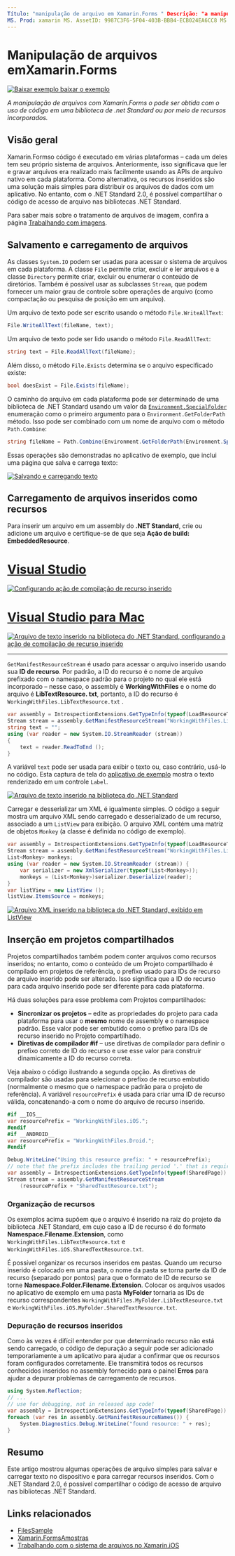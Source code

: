 ```yaml
---
Título: "manipulação de arquivo em Xamarin.Forms " Descrição: "a manipulação de arquivos com Xamarin.Forms pode ser obtida usando código em uma biblioteca de .net Standard ou usando recursos incorporados".
MS. Prod: xamarin MS. AssetID: 9987C3F6-5F04-403B-BBB4-ECB024EA6CC8 MS. Technology: xamarin-Forms autor: davidbritch MS. Author: dabritch MS. Date: 06/21/2018 no-loc: [ Xamarin.Forms , Xamarin.Essentials ]
---
```


# <a name="file-handling-in-xamarinforms"></a>Manipulação de arquivos emXamarin.Forms

[![Baixar exemplo ](~/media/shared/download.png) baixar o exemplo](https://docs.microsoft.com/samples/xamarin/xamarin-forms-samples/workingwithfiles)

_A manipulação de arquivos com Xamarin.Forms o pode ser obtida com o uso de código em uma biblioteca de .net Standard ou por meio de recursos incorporados._

## <a name="overview"></a>Visão geral

Xamarin.Formso código é executado em várias plataformas – cada um deles tem seu próprio sistema de arquivos. Anteriormente, isso significava que ler e gravar arquivos era realizado mais facilmente usando as APIs de arquivo nativo em cada plataforma. Como alternativa, os recursos inseridos são uma solução mais simples para distribuir os arquivos de dados com um aplicativo. No entanto, com o .NET Standard 2.0, é possível compartilhar o código de acesso de arquivo nas bibliotecas .NET Standard.

Para saber mais sobre o tratamento de arquivos de imagem, confira a página [Trabalhando com imagens](~/xamarin-forms/user-interface/images.md).

<a name="Loading_and_Saving_Files" />

## <a name="saving-and-loading-files"></a>Salvamento e carregamento de arquivos

As classes `System.IO` podem ser usadas para acessar o sistema de arquivos em cada plataforma. A classe `File` permite criar, excluir e ler arquivos e a classe `Directory` permite criar, excluir ou enumerar o conteúdo de diretórios. Também é possível usar as subclasses `Stream`, que podem fornecer um maior grau de controle sobre operações de arquivo (como compactação ou pesquisa de posição em um arquivo).

Um arquivo de texto pode ser escrito usando o método `File.WriteAllText`:

```csharp
File.WriteAllText(fileName, text);
```

Um arquivo de texto pode ser lido usando o método `File.ReadAllText`:

```csharp
string text = File.ReadAllText(fileName);
```

Além disso, o método `File.Exists` determina se o arquivo especificado existe:

```csharp
bool doesExist = File.Exists(fileName);
```

O caminho do arquivo em cada plataforma pode ser determinado de uma biblioteca de .NET Standard usando um valor da [`Environment.SpecialFolder`](xref:System.Environment.SpecialFolder) enumeração como o primeiro argumento para o `Environment.GetFolderPath` método. Isso pode ser combinado com um nome de arquivo com o método `Path.Combine`:

```csharp
string fileName = Path.Combine(Environment.GetFolderPath(Environment.SpecialFolder.LocalApplicationData), "temp.txt");
```

Essas operações são demonstradas no aplicativo de exemplo, que inclui uma página que salva e carrega texto:

[![Salvando e carregando texto](files-images/saveandload-sml.png "Salvando e carregando arquivos no aplicativo")](files-images/saveandload.png#lightbox "Salvando e carregando arquivos no aplicativo")

<a name="Loading_Files_Embedded_as_Resources" />

## <a name="loading-files-embedded-as-resources"></a>Carregamento de arquivos inseridos como recursos

Para inserir um arquivo em um assembly do **.NET Standard**, crie ou adicione um arquivo e certifique-se de que seja **Ação de build: EmbeddedResource**.

# <a name="visual-studio"></a>[Visual Studio](#tab/windows)

[![Configurando ação de compilação de recurso inserido](files-images/vs-embeddedresource-sml.png "Definindo EmbeddedResource BuildAction")](files-images/vs-embeddedresource.png#lightbox "Definindo EmbeddedResource BuildAction")

# <a name="visual-studio-for-mac"></a>[Visual Studio para Mac](#tab/macos)

[![Arquivo de texto inserido na biblioteca do .NET Standard, configurando a ação de compilação de recurso inserido](files-images/xs-embeddedresource-sml.png "Definindo EmbeddedResource BuildAction")](files-images/xs-embeddedresource.png#lightbox "Definindo EmbeddedResource BuildAction")

-----

`GetManifestResourceStream` é usado para acessar o arquivo inserido usando sua **ID de recurso**. Por padrão, a ID do recurso é o nome de arquivo prefixado com o namespace padrão para o projeto no qual ele está incorporado – nesse caso, o assembly é **WorkingWithFiles** e o nome do arquivo é **LibTextResource. txt**, portanto, a ID do recurso é `WorkingWithFiles.LibTextResource.txt` .

```csharp
var assembly = IntrospectionExtensions.GetTypeInfo(typeof(LoadResourceText)).Assembly;
Stream stream = assembly.GetManifestResourceStream("WorkingWithFiles.LibTextResource.txt");
string text = "";
using (var reader = new System.IO.StreamReader (stream))
{  
    text = reader.ReadToEnd ();
}
```

A variável `text` pode ser usada para exibir o texto ou, caso contrário, usá-lo no código. Esta captura de tela do [aplicativo de exemplo](https://docs.microsoft.com/samples/xamarin/xamarin-forms-samples/workingwithfiles) mostra o texto renderizado em um controle `Label`.

 [![Arquivo de texto inserido na biblioteca do .NET Standard](files-images/pcltext-sml.png "Arquivo de texto inserido na biblioteca .NET Standard exibida no aplicativo")](files-images/pcltext.png#lightbox "Arquivo de texto inserido na biblioteca .NET Standard exibida no aplicativo")

Carregar e desserializar um XML é igualmente simples. O código a seguir mostra um arquivo XML sendo carregado e desserializado de um recurso, associado a um `ListView` para exibição. O arquivo XML contém uma matriz de objetos `Monkey` (a classe é definida no código de exemplo).

```csharp
var assembly = IntrospectionExtensions.GetTypeInfo(typeof(LoadResourceText)).Assembly;
Stream stream = assembly.GetManifestResourceStream("WorkingWithFiles.LibXmlResource.xml");
List<Monkey> monkeys;
using (var reader = new System.IO.StreamReader (stream)) {
    var serializer = new XmlSerializer(typeof(List<Monkey>));
    monkeys = (List<Monkey>)serializer.Deserialize(reader);
}
var listView = new ListView ();
listView.ItemsSource = monkeys;
```

 [![Arquivo XML inserido na biblioteca do .NET Standard, exibido em ListView](files-images/pclxml-sml.png "Arquivo XML inserido na biblioteca do .NET Standard exibida em ListView")](files-images/pclxml.png#lightbox "Arquivo XML inserido na biblioteca do .NET Standard exibida em ListView")

<a name="Embedding_in_Shared_Projects" />

## <a name="embedding-in-shared-projects"></a>Inserção em projetos compartilhados

Projetos compartilhados também podem conter arquivos como recursos inseridos; no entanto, como o conteúdo de um Projeto compartilhado é compilado em projetos de referência, o prefixo usado para IDs de recurso de arquivo inserido pode ser alterado. Isso significa que a ID do recurso para cada arquivo inserido pode ser diferente para cada plataforma.

Há duas soluções para esse problema com Projetos compartilhados:

- **Sincronizar os projetos** – edite as propriedades do projeto para cada plataforma para usar o **mesmo** nome de assembly e o namespace padrão. Esse valor pode ser embutido como o prefixo para IDs de recurso inserido no Projeto compartilhado.
- **Diretivas de compilador #if** – use diretivas de compilador para definir o prefixo correto de ID do recurso e use esse valor para construir dinamicamente a ID do recurso correta.

Veja abaixo o código ilustrando a segunda opção. As diretivas de compilador são usadas para selecionar o prefixo de recurso embutido (normalmente o mesmo que o namespace padrão para o projeto de referência). A variável `resourcePrefix` é usada para criar uma ID de recurso válida, concatenando-a com o nome do arquivo de recurso inserido.

```csharp
#if __IOS__
var resourcePrefix = "WorkingWithFiles.iOS.";
#endif
#if __ANDROID__
var resourcePrefix = "WorkingWithFiles.Droid.";
#endif

Debug.WriteLine("Using this resource prefix: " + resourcePrefix);
// note that the prefix includes the trailing period '.' that is required
var assembly = IntrospectionExtensions.GetTypeInfo(typeof(SharedPage)).Assembly;
Stream stream = assembly.GetManifestResourceStream
    (resourcePrefix + "SharedTextResource.txt");
```

<a name="Organizing_Resources" />

### <a name="organizing-resources"></a>Organização de recursos

Os exemplos acima supõem que o arquivo é inserido na raiz do projeto da biblioteca .NET Standard, em cujo caso a ID de recurso é do formato **Namespace.Filename.Extension**, como `WorkingWithFiles.LibTextResource.txt` e `WorkingWithFiles.iOS.SharedTextResource.txt`.

É possível organizar os recursos inseridos em pastas. Quando um recurso inserido é colocado em uma pasta, o nome da pasta se torna parte da ID de recurso (separado por pontos) para que o formato de ID de recurso se torne **Namespace.Folder.Filename.Extension**. Colocar os arquivos usados no aplicativo de exemplo em uma pasta **MyFolder** tornaria as IDs de recurso correspondentes `WorkingWithFiles.MyFolder.LibTextResource.txt` e `WorkingWithFiles.iOS.MyFolder.SharedTextResource.txt`.

<a name="Debugging_Embedded_Resources" />

### <a name="debugging-embedded-resources"></a>Depuração de recursos inseridos

Como às vezes é difícil entender por que determinado recurso não está sendo carregado, o código de depuração a seguir pode ser adicionado temporariamente a um aplicativo para ajudar a confirmar que os recursos foram configurados corretamente. Ele transmitirá todos os recursos conhecidos inseridos no assembly fornecido para o painel **Erros** para ajudar a depurar problemas de carregamento de recursos.

```csharp
using System.Reflection;
// ...
// use for debugging, not in released app code!
var assembly = IntrospectionExtensions.GetTypeInfo(typeof(SharedPage)).Assembly;
foreach (var res in assembly.GetManifestResourceNames()) {
    System.Diagnostics.Debug.WriteLine("found resource: " + res);
}
```

## <a name="summary"></a>Resumo

Este artigo mostrou algumas operações de arquivo simples para salvar e carregar texto no dispositivo e para carregar recursos inseridos. Com o .NET Standard 2.0, é possível compartilhar o código de acesso de arquivo nas bibliotecas .NET Standard.

## <a name="related-links"></a>Links relacionados

- [FilesSample](https://docs.microsoft.com/samples/xamarin/xamarin-forms-samples/workingwithfiles)
- [Xamarin.FormsAmostras](https://github.com/xamarin/xamarin-forms-samples)
- [Trabalhando com o sistema de arquivos no Xamarin.iOS](~/ios/app-fundamentals/file-system.md)
